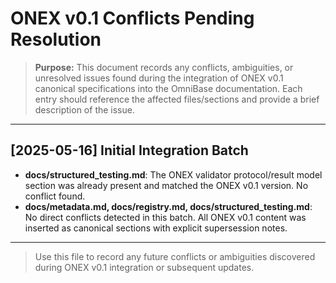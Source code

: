 <!-- === OmniNode:Metadata ===
metadata_version: 0.1.0
protocol_version: 1.1.0
owner: OmniNode Team
copyright: OmniNode Team
schema_version: 1.1.0
name: conflicts_pending_resolution.md
version: 1.0.0
uuid: f791cf67-f7a8-4b5d-938d-09edd7287ee5
author: OmniNode Team
created_at: 2025-05-22T17:18:16.691051
last_modified_at: 2025-05-22T21:19:13.378256
description: Stamped by ONEX
state_contract: state_contract://default
lifecycle: active
hash: 623a82484d24d2cec294e2553007b7bb9a7bc824ea753543fcbc61145af65de9
entrypoint: python@conflicts_pending_resolution.md
runtime_language_hint: python>=3.11
namespace: onex.stamped.conflicts_pending_resolution
meta_type: tool
<!-- === /OmniNode:Metadata === -->


# ONEX v0.1 Conflicts Pending Resolution

> **Purpose:** This document records any conflicts, ambiguities, or unresolved issues found during the integration of ONEX v0.1 canonical specifications into the OmniBase documentation. Each entry should reference the affected files/sections and provide a brief description of the issue.

---

## [2025-05-16] Initial Integration Batch

- **docs/structured_testing.md**: The ONEX validator protocol/result model section was already present and matched the ONEX v0.1 version. No conflict found.
- **docs/metadata.md, docs/registry.md, docs/structured_testing.md**: No direct conflicts detected in this batch. All ONEX v0.1 content was inserted as canonical sections with explicit supersession notes.

---

> Use this file to record any future conflicts or ambiguities discovered during ONEX v0.1 integration or subsequent updates.
